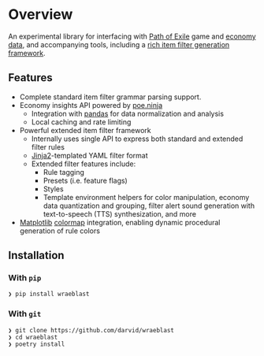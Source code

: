 # Overview

An experimental library for interfacing with [Path of Exile][1] game and
[economy data][2], and accompanying tools, including a [rich item filter
generation framework](/filtering/overview).

## Features

* Complete standard item filter grammar parsing support.
* Economy insights API powered by [poe.ninja][2]
    * Integration with [pandas][3] for data normalization and analysis
    * Local caching and rate limiting
* Powerful extended item filter framework
    * Internally uses single API to express both standard and extended
      filter rules
    * [Jinja2][4]-templated YAML filter format
    * Extended filter features include:
        * Rule tagging
        * Presets (i.e. feature flags)
        * Styles
        * Template environment helpers for color manipulation, economy
          data quantization and grouping, filter alert sound generation
          with text-to-speech (TTS) synthesization, and more
* [Matplotlib][5] [colormap][6] integration, enabling dynamic procedural
  generation of rule colors

## Installation

### With ``pip``

```shell
❯ pip install wraeblast
```

### With ``git``

```shell
❯ git clone https://github.com/darvid/wraeblast
❯ cd wraeblast
❯ poetry install
```

[1]: https://pathofexile.com
[2]: https://poe.ninja
[3]: https://pandas.pydata.org/
[4]: https://jinja.palletsprojects.com/en/3.0.x/
[5]: https://matplotlib.org/
[6]: https://matplotlib.org/stable/tutorials/colors/colormaps.html
